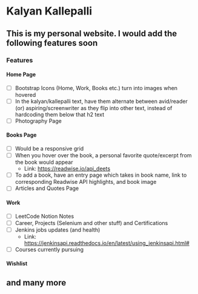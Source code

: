 # Kalyan Kallepalli

## This is my personal website. I would add the following features soon

### Features

#### Home Page

- [ ] Bootstrap Icons (Home, Work, Books etc.) turn into images when hovered
- [ ] In the kalyan/kallepalli text, have them alternate between avid/reader (or) aspiring/screenwriter as they flip into other text, instead of hardcoding them below that h2 text
- [ ] Photography Page

#### Books Page

- [ ] Would be a responsive grid
- [ ] When you hover over the book, a personal favorite quote/excerpt from the book would appear
  - Link: <https://readwise.io/api_deets>
- [ ] To add a book, have an entry page which takes in book name, link to corresponding Readwise API highlights, and book image
- [ ] Articles and Quotes Page

#### Work

- [ ] LeetCode Notion Notes
- [ ] Career, Projects (Selenium and other stuff) and Certifications
- [ ] Jenkins jobs updates (and health)
  - Link: <https://jenkinsapi.readthedocs.io/en/latest/using_jenkinsapi.html#>
- [ ] Courses currently pursuing

#### Wishlist

## and many more

